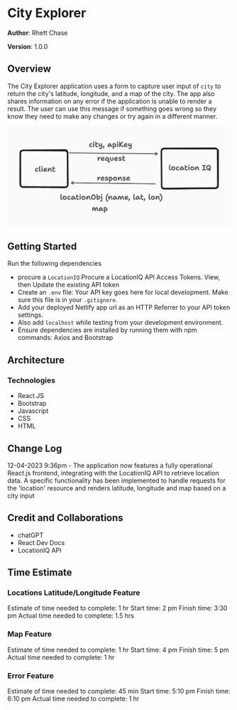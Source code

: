# City Explorer

**Author**: Rhett Chase

**Version**: 1.0.0 
<!-- (increment the patch/fix version number if you make more commits past your first submission) -->

## Overview

The City Explorer application uses a form to capture user input of `city` to return the city's latitude, longitude, and a map of the city. The app also shares information on any error if the application is unable to render a result. The user can use this message if something goes wrong so they know they need to make any changes or try again in a different manner.

![Data Flow](src/assets/data-flow.png)

## Getting Started

Run the following dependencies

- procure a `LocationIQ` Procure a LocationIQ API Access Tokens. View, then Update the existing API token
- Create an `.env` file: Your API key goes here for local development. Make sure this file is in your `.gitignore`.
- Add your deployed Netlify app url as an HTTP Referrer to your API token settings.
- Also add `localhost` while testing from your development environment.
- Ensure dependencies are installed by running them with npm commands: Axios and Bootstrap

## Architecture
<!-- Provide a detailed description of the application design. What technologies (languages, libraries, etc) you're using, and any other relevant design information. -->

### Technologies

- React.JS
- Bootstrap
- Javascript
- CSS
- HTML

## Change Log
<!-- Use this area to document the iterative changes made to your application as each feature is successfully implemented. Use time stamps. Here's an example:

01-01-2001 4:59pm - Application now has a fully-functional express server, with a GET route for the location resource. -->

12-04-2023 9:36pm - The application now features a fully operational React.js frontend, integrating with the LocationIQ API to retrieve location data. A specific functionality has been implemented to handle requests for the 'location' resource and renders latitude, longitude and map based on a city input

## Credit and Collaborations

- chatGPT
- React Dev Docs
- LocationIQ API

## Time Estimate

### Locations Latitude/Longitude Feature

Estimate of time needed to complete: 1 hr
Start time: 2 pm
Finish time: 3:30 pm
Actual time needed to complete: 1.5 hrs

### Map Feature

Estimate of time needed to complete: 1 hr
Start time: 4 pm
Finish time: 5 pm
Actual time needed to complete: 1 hr

### Error Feature

Estimate of time needed to complete: 45 min
Start time: 5:10 pm
Finish time: 6:10 pm
Actual time needed to complete: 1 hr